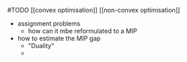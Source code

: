 #TODO
[[convex optimisation]]
[[non-convex optimisation]]

- assignment problems
	- how can it mbe reformulated to a MIP
- how to estimate the MIP gap
	- "Duality"
	- 